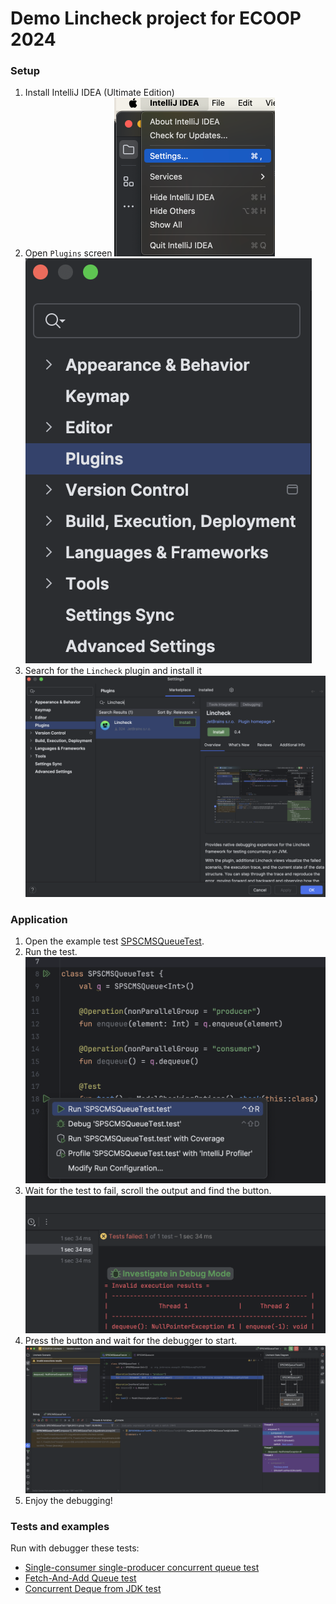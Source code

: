 # Demo Lincheck project for ECOOP 2024

### Setup
1. Install IntelliJ IDEA (Ultimate Edition)
2. Open `Plugins` screen 
![](./img/step_1.png) 
![](./img/step_2.png)
3. Search for the `Lincheck` plugin and install it 
![](./img/step_3.png)

### Application
1. Open the example test [SPSCMSQueueTest](./src/test/kotlin/org/jetbrains/ecoop24/SPSCMSQueueTest.kt).
2. Run the test. 
![](./img/run_test.png)
3. Wait for the test to fail, scroll the output and find the button. 
![](./img/button.png)
4. Press the button and wait for the debugger to start. 
![](./img/debugger.png)
5. Enjoy the debugging!



### Tests and examples
Run with debugger these tests:
* [Single-consumer single-producer concurrent queue test](./src/test/kotlin/org/jetbrains/ecoop24/SPSCMSQueueTest.kt)
* [Fetch-And-Add Queue test](./src/test/kotlin/org/jetbrains/ecoop24/FaaQueueTest.kt)
* [Concurrent Deque from JDK test](./src/test/kotlin/org/jetbrains/ecoop24/ConcurrentDequeTest.kt)

